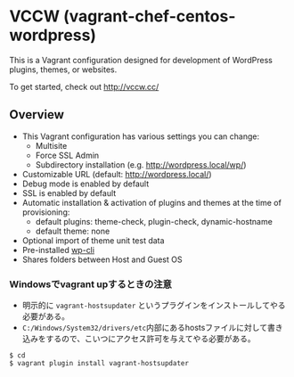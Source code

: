 # VCCW (vagrant-chef-centos-wordpress)

This is a Vagrant configuration designed for development of WordPress plugins, themes, or websites.

To get started, check out <http://vccw.cc/>

## Overview

* This Vagrant configuration has various settings you can change:
     * Multisite
     * Force SSL Admin
     * Subdirectory installation (e.g. http://wordpress.local/wp/)
* Customizable URL (default: http://wordpress.local/)
* Debug mode is enabled by default
* SSL is enabled by default
* Automatic installation & activation of plugins and themes at the time of provisioning:
     * default plugins: theme-check, plugin-check, dynamic-hostname
     * default theme: none
* Optional import of theme unit test data
* Pre-installed [wp-cli](http://wp-cli.org)
* Shares folders between Host and Guest OS

### Windowsでvagrant upするときの注意

* 明示的に `vagrant-hostsupdater` というプラグインをインストールしてやる必要がある。
* `C:/Windows/System32/drivers/etc`内部にあるhostsファイルに対して書き込みをするので、こいつにアクセス許可を与えてやる必要がある。

```:git bash
$ cd 
$ vagrant plugin install vagrant-hostsupdater
```
